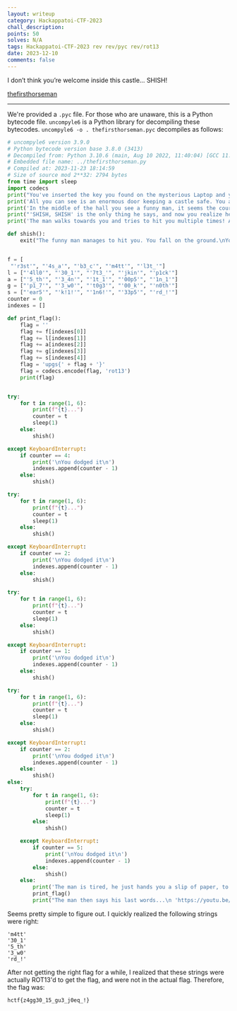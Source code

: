 ```yaml
---
layout: writeup
category: Hackappatoi-CTF-2023
chall_description:
points: 50
solves: N/A
tags: Hackappatoi-CTF-2023 rev rev/pyc rev/rot13
date: 2023-12-10
comments: false
---
```


I don’t think you’re welcome inside this castle… SHISH! 

[thefirsthorseman](https://github.com/Nightxade/ctf-writeups/blob/master/assets/CTFs/Hackappatoi-CTF-2023/thefirsthorseman38.pyc)  

---

We're provided a `.pyc` file. For those who are unaware, this is a Python bytecode file. `uncompyle6` is a Python library for decompiling these bytecodes. `uncompyle6 -o . thefirsthorseman.pyc` decompiles as follows:  

```py
# uncompyle6 version 3.9.0
# Python bytecode version base 3.8.0 (3413)
# Decompiled from: Python 3.10.6 (main, Aug 10 2022, 11:40:04) [GCC 11.3.0]
# Embedded file name: ../thefirsthorseman.py
# Compiled at: 2023-11-23 18:14:59
# Size of source mod 2**32: 2794 bytes
from time import sleep
import codecs
print("You've inserted the key you found on the mysterious Laptop and you've been teleported to a place you don't know.")
print('All you can see is an enormous door keeping a castle safe. You approach it and with a bit of fear proceed to open it.')
print('In the middle of the hall you see a funny man, it seems the court jester, but still he scares you.')
print("'SHISH, SHISH' is the only thing he says, and now you realize he is the first horseman, ready to stop you from reaching further in your mission.")
print('The man walks towards you and tries to hit you multiple times! Avoid his punches!\n')

def shish():
    exit("The funny man manages to hit you. You fall on the ground.\nYou don't remember anything. All you know now is a word...\nSHISH\n")


f = [
 "'r3st'", "'4s_a'", "'b3_c'", "'m4tt'", "'l3t_'"]
l = ["'4ll0'", "'30_1'", "'7t3_'", "'jkin'", "'p1ck'"]
a = ["'5_th'", "'3_4n'", "'1t_1'", "'00p5'", "'1n_1'"]
g = ["'p1_7'", "'3_w0'", "'t0g3'", "'00_k'", "'n0th'"]
s = ["'ear5'", "'k!1!'", "'1n6!'", "'33p5'", "'rd_!'"]
counter = 0
indexes = []

def print_flag():
    flag = ''
    flag += f[indexes[0]]
    flag += l[indexes[1]]
    flag += a[indexes[2]]
    flag += g[indexes[3]]
    flag += s[indexes[4]]
    flag = 'upgs{' + flag + '}'
    flag = codecs.encode(flag, 'rot13')
    print(flag)


try:
    for t in range(1, 6):
        print(f"{t}...")
        counter = t
        sleep(1)
    else:
        shish()

except KeyboardInterrupt:
    if counter == 4:
        print('\nYou dodged it\n')
        indexes.append(counter - 1)
    else:
        shish()

try:
    for t in range(1, 6):
        print(f"{t}...")
        counter = t
        sleep(1)
    else:
        shish()

except KeyboardInterrupt:
    if counter == 2:
        print('\nYou dodged it\n')
        indexes.append(counter - 1)
    else:
        shish()

try:
    for t in range(1, 6):
        print(f"{t}...")
        counter = t
        sleep(1)
    else:
        shish()

except KeyboardInterrupt:
    if counter == 1:
        print('\nYou dodged it\n')
        indexes.append(counter - 1)
    else:
        shish()

try:
    for t in range(1, 6):
        print(f"{t}...")
        counter = t
        sleep(1)
    else:
        shish()

except KeyboardInterrupt:
    if counter == 2:
        print('\nYou dodged it\n')
        indexes.append(counter - 1)
    else:
        shish()
else:
    try:
        for t in range(1, 6):
            print(f"{t}...")
            counter = t
            sleep(1)
        else:
            shish()

    except KeyboardInterrupt:
        if counter == 5:
            print('\nYou dodged it\n')
            indexes.append(counter - 1)
        else:
            shish()
    else:
        print('The man is tired, he just hands you a slip of paper, to open the next door.\nThis is what you read')
        print_flag()
        print("The man then says his last words...\n 'https://youtu.be/XH0CSzdHwg0?si=DOwRhOnorrc-WWIx'")
```

Seems pretty simple to figure out. I quickly realized the following strings were right:  

```
'm4tt'
'30_1'
'5_th'
'3_w0'
'rd_!'
```

After not getting the right flag for a while, I realized that these strings were actually ROT13'd to get the flag, and were not in the actual flag. Therefore, the flag was:  

    hctf{z4gg30_15_gu3_j0eq_!}